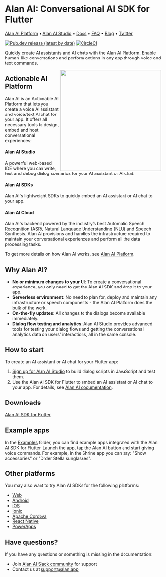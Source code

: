 # Alan AI: Conversational AI SDK for Flutter

[Alan AI Platform](https://alan.app/) • [Alan AI Studio](https://studio.alan.app/register) • [Docs](https://alan.app/docs) • [FAQ](https://alan.app/docs/usage/additional/faq) •
[Blog](https://alan.app/blog/) • [Twitter](https://twitter.com/alanvoiceai)

[![Pub.dev release (latest by date)](https://img.shields.io/pub/v/alan_voice?logo=Flutter&style=shield)](https://pub.dev/packages/alan_voice)
[![CircleCI](https://circleci.com/gh/alan-ai/alan-sdk-flutter.svg?style=shield)](https://circleci.com/gh/alan-ai/alan-sdk-flutter)

Quickly create AI assistants and AI chats with the Alan AI Platform. Enable human-like conversations and perform actions in any app through voice and text commands.

<img src="https://storage.googleapis.com/alan-public-images/github/phone-ads.gif" height="325px" align="right"/>

## Actionable AI Platform

Alan AI is an Actionable AI Platform that lets you create a voice AI assistant and voice/text AI chat for your app. It offers all necessary tools to design, embed and host conversational experiences:

#### Alan AI Studio
A powerful web-based IDE where you can write, test and debug dialog scenarios for your AI assistant or AI chat.

#### Alan AI SDKs

Alan AI's lightweight SDKs to quickly embed an AI assistant or AI chat to your app.

#### Alan AI Cloud

Alan AI's backend powered by the industry’s best Automatic Speech Recognition (ASR), Natural Language Understanding (NLU) and Speech Synthesis. Alan AI provisions and handles the infrastructure required to maintain your conversational experiences and perform all the data processing tasks.

To get more details on how Alan AI works, see <a href="https://alan.app/platform" target="_blank">Alan AI Platform</a>.

## Why Alan AI?

* **No or minimum changes to your UI**: To create a conversational experience, you only need to get the Alan AI SDK and drop it to your app.
* **Serverless environment**: No need to plan for, deploy and maintain any infrastructure or speech components - the Alan AI Platform does the bulk of the work.
* **On-the-fly updates**: All changes to the dialogs become available immediately.
* **Dialog flow testing and analytics**: Alan AI Studio provides advanced tools for testing your dialog flows and getting the conversational analytics data on users' interactions, all in the same console.

## How to start

To create an AI assistant or AI chat for your Flutter app:

1. <a href="https://studio.alan.app/register" target="_blank">Sign up for Alan AI Studio</a> to build dialog scripts in JavaScript and test them.
2. Use the Alan AI SDK for Flutter to embed an AI assistant or AI chat to your app. For details, see <a href="https://www.alan.app/docs/client-api/cross-platform/flutter" target="_blank">Alan AI documentation</a>.

## Downloads

[Alan AI SDK for Flutter](https://pub.dev/packages/alan_voice)

## Example apps
In the [Examples](https://github.com/alan-ai/alan-sdk-flutter/tree/master/examples) folder, you can find example apps integrated with the Alan AI SDK for Flutter. Launch the app, tap the Alan AI button and start giving voice commands. For example, in the Shrine app you can say: "Show accessories" or "Order Stella sunglasses".

## Other platforms

You may also want to try Alan AI SDKs for the following platforms:

* <a href="https://github.com/alan-ai/alan-sdk-web" target="_blank">Web</a>
* <a href="https://github.com/alan-ai/alan-sdk-android" target="_blank">Android</a>
* <a href="https://github.com/alan-ai/alan-sdk-ios" target="_blank">iOS</a>
* <a href="https://github.com/alan-ai/alan-sdk-ionic" target="_blank">Ionic</a>
* <a href="https://github.com/alan-ai/alan-sdk-cordova" target="_blank">Apache Cordova</a>
* <a href="https://github.com/alan-ai/alan-sdk-reactnative" target="_blank">React Native</a>
* <a href="https://github.com/alan-ai/alan-sdk-pcf" target="_blank">PowerApps</a>

## Have questions?

If you have any questions or something is missing in the documentation:
- Join [Alan AI Slack community](https://app.slack.com/client/TL55N530A) for support
- Contact us at [support@alan.app](mailto:support@alan.app)